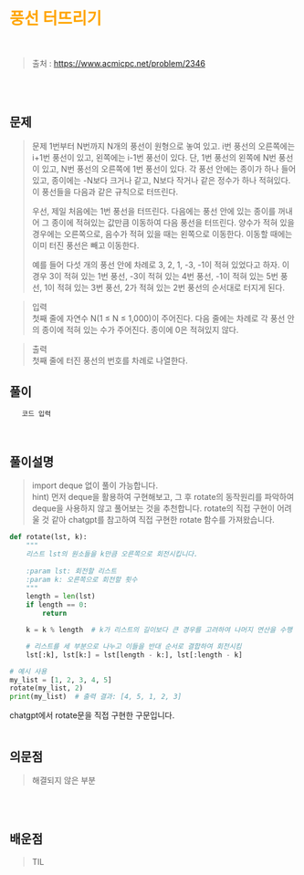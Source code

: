 <br/><Br>

<span style = "color:orange">

# 풍선 터뜨리기
</span>
<br>

> 출처 : https://www.acmicpc.net/problem/2346


<br/><br>

## 문제

> 문제
1번부터 N번까지 N개의 풍선이 원형으로 놓여 있고. i번 풍선의 오른쪽에는 i+1번 풍선이 있고, 왼쪽에는 i-1번 풍선이 있다. 단, 1번 풍선의 왼쪽에 N번 풍선이 있고, N번 풍선의 오른쪽에 1번 풍선이 있다. 각 풍선 안에는 종이가 하나 들어있고, 종이에는 -N보다 크거나 같고, N보다 작거나 같은 정수가 하나 적혀있다. 이 풍선들을 다음과 같은 규칙으로 터뜨린다.  
> 
> 우선, 제일 처음에는 1번 풍선을 터뜨린다. 다음에는 풍선 안에 있는 종이를 꺼내어 그 종이에 적혀있는 값만큼 이동하여 다음 풍선을 터뜨린다. 양수가 적혀 있을 경우에는 오른쪽으로, 음수가 적혀 있을 때는 왼쪽으로 이동한다. 이동할 때에는 이미 터진 풍선은 빼고 이동한다.
>
>예를 들어 다섯 개의 풍선 안에 차례로 3, 2, 1, -3, -1이 적혀 있었다고 하자. 이 경우 3이 적혀 있는 1번 풍선, -3이 적혀 있는 4번 풍선, -1이 적혀 있는 5번 풍선, 1이 적혀 있는 3번 풍선, 2가 적혀 있는 2번 풍선의 순서대로 터지게 된다.

>입력  
첫째 줄에 자연수 N(1 ≤ N ≤ 1,000)이 주어진다. 다음 줄에는 차례로 각 풍선 안의 종이에 적혀 있는 수가 주어진다. 종이에 0은 적혀있지 않다.

>출력  
첫째 줄에 터진 풍선의 번호를 차례로 나열한다.

## 풀이

```python
   코드 입력 
```
<br>

## 풀이설명  
> import deque 없이 풀이 가능합니다.  
> hint) 먼저 deque을 활용하여 구현해보고, 그 후 rotate의 동작원리를 파악하여 deque을 사용하지 않고 풀어보는 것을 추천합니다. rotate의 직접 구현이 어려울 것 같아 chatgpt를 참고하여 직접 구현한 rotate 함수를 가져왔습니다.

```python
def rotate(lst, k):
    """
    리스트 lst의 원소들을 k만큼 오른쪽으로 회전시킵니다.
    
    :param lst: 회전할 리스트
    :param k: 오른쪽으로 회전할 횟수
    """
    length = len(lst)
    if length == 0:
        return

    k = k % length  # k가 리스트의 길이보다 큰 경우를 고려하여 나머지 연산을 수행

    # 리스트를 세 부분으로 나누고 이들을 반대 순서로 결합하여 회전시킴
    lst[:k], lst[k:] = lst[length - k:], lst[:length - k]

# 예시 사용
my_list = [1, 2, 3, 4, 5]
rotate(my_list, 2)
print(my_list)  # 출력 결과: [4, 5, 1, 2, 3]
```
chatgpt에서 rotate문을 직접 구현한 구문입니다.
<br/><br>


## 의문점
> 해결되지 않은 부분


<br/><br>


## 배운점
> TIL

